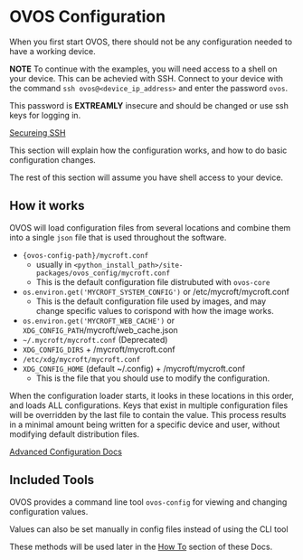 # OVOS Configuration
When you first start OVOS, there should not be any configuration needed to have a working device.

**NOTE** To continue with the examples, you will need access to a shell on your device.  This can be achevied with SSH.  Connect to your device with the command `ssh ovos@<device_ip_address>` and enter the password `ovos`.

This password is **EXTREAMLY** insecure and should be changed or use ssh keys for logging in.

[Secureing SSH](config_security.md)

This section will explain how the configuration works, and how to do basic configuration changes.

The rest of this section will assume you have shell access to your device.

## How it works

OVOS will load configuration files from several locations and combine them into a single `json` file that is used throughout the software.

- `{ovos-config-path}/mycroft.conf`
  - usually in `<python_install_path>/site-packages/ovos_config/mycroft.conf`
  - This is the default configuration file distrubuted with `ovos-core`
- `os.environ.get('MYCROFT_SYSTEM_CONFIG')` or /etc/mycroft/mycroft.conf
  - This is the default configuration file used by images, and may change specific values to corispond with how the image works.
- `os.environ.get('MYCROFT_WEB_CACHE')` or `XDG_CONFIG_PATH`/mycroft/web_cache.json
- `~/.mycroft/mycroft.conf` (Deprecated)
- `XDG_CONFIG_DIRS` + /mycroft/mycroft.conf
- `/etc/xdg/mycroft/mycroft.conf`
- `XDG_CONFIG_HOME` (default ~/.config) + /mycroft/mycroft.conf
  - This is the file that you should use to modify the configuration.

When the configuration loader starts, it looks in these locations in this order, and loads ALL configurations. Keys that exist in multiple configuration files will be overridden by the last file to contain the value. This process results in a minimal amount being written for a specific device and user, without modifying default distribution files.

[Advanced Configuration Docs](https://openvoiceos.github.io/ovos-technical-manual/config/)

## Included Tools
OVOS provides a command line tool `ovos-config` for viewing and changing configuration values.

Values can also be set manually in config files instead of using the CLI tool

These methods will be used later in the [How To](how_to.md) section of these Docs.
